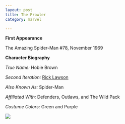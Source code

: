 ```yaml
---
layout: post
title: The Prowler
category: marvel

---
```


**First Appearance**

The Amazing Spider-Man #78, November 1969


**Character Biography**

*True Name:* Hobie Brown

*Second Iteration:*  <a href="http://comicfirsts.com/marvel/rick-lawson.html">Rick Lawson</a>

*Also Known As:*  Spider-Man

*Affiliated With:*  Defenders, Outlaws, and The Wild Pack

*Costume Colors:*  Green and Purple

<img src="http://comicfirsts.com/images/marvel/the-amazing-spider-man-78.jpg">
